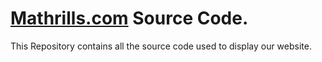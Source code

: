 # [Mathrills.com](https://mathrills.com) Source Code.

This Repository contains all the source code used to display our website.

